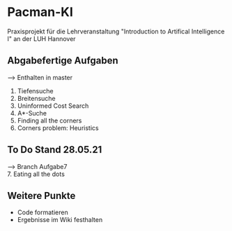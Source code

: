# Pacman-KI
Praxisprojekt für die Lehrveranstaltung "Introduction to Artifical Intelligence I" an der LUH Hannover

## Abgabefertige Aufgaben
--> Enthalten in master
1. Tiefensuche
2. Breitensuche
3. Uninformed Cost Search
4. A*-Suche
5. Finding all the corners
6. Corners problem: Heuristics

## To Do Stand 28.05.21
--> Branch Aufgabe7 <br>
7. Eating all the dots <br>

## Weitere Punkte
- Code formatieren
- Ergebnisse im Wiki festhalten
